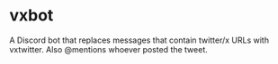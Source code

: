 # vxbot
A Discord bot that replaces messages that contain twitter/x URLs with vxtwitter. Also @mentions whoever posted the tweet.

